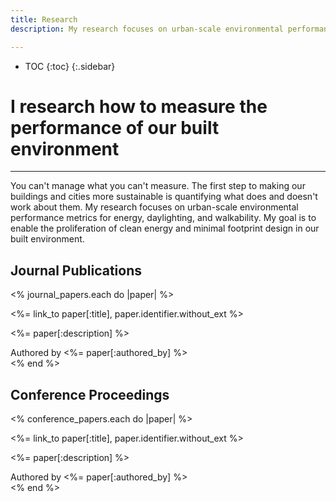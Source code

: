 ```yaml
---
title: Research
description: My research focuses on urban-scale environmental performance metrics for energy, daylighting, and walkability.

---
```

* TOC
{:toc}
{:.sidebar}

# I research how to measure the performance of our built environment
---

You can't manage what you can't measure. The first step to making our buildings and cities more sustainable is quantifying what does and doesn't work about them. My research focuses on urban-scale environmental performance metrics for energy, daylighting, and walkability. My goal is to enable the proliferation of clean energy and minimal footprint design in our built environment.

## Journal Publications

<% journal_papers.each do |paper| %>
<section class="card">
  <p class="title"><%= link_to paper[:title], paper.identifier.without_ext %></p>
  <p class="description"><%= paper[:description] %></p>
  <aside>Authored by <%= paper[:authored_by] %></aside>
</section>
<% end %>

## Conference Proceedings

<% conference_papers.each do |paper| %>
<section class="card">
  <p class="title"><%= link_to paper[:title], paper.identifier.without_ext %></p>
  <p class="description"><%= paper[:description] %></p>
  <aside>Authored by <%= paper[:authored_by] %></aside>
</section>
<% end %>
